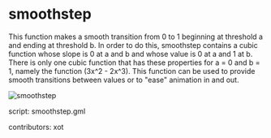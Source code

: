 smoothstep
==========

This function makes a smooth transition from 0 to 1 beginning at
threshold a and ending at threshold b. In order to do this,
smoothstep contains a cubic function whose slope is 0 at a and b
and whose value is 0 at a and 1 at b. There is only one cubic
function that has these properties for a = 0 and b = 1, namely
the function \(3x^2 - 2x^3\). This function can be used to provide
smooth transitions between values or to "ease" animation in and out.

![smoothstep](/images/smoothstep1.png "smoothstep")

script: smoothstep.gml

contributors: xot
